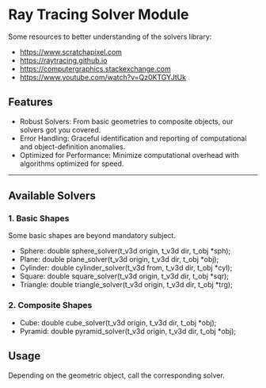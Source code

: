 # Ray Tracing Solver Module #

Some resources to better understanding of the solvers library:
- https://www.scratchapixel.com
- https://raytracing.github.io
- https://computergraphics.stackexchange.com
- https://www.youtube.com/watch?v=Qz0KTGYJtUk

## Features ##

- Robust Solvers: From basic geometries to composite objects, our solvers got you covered.
- Error Handling: Graceful identification and reporting of computational and object-definition anomalies.
- Optimized for Performance: Minimize computational overhead with algorithms optimized for speed.

---

## Available Solvers ##

### 1. Basic Shapes ###
Some basic shapes are beyond mandatory subject.
- Sphere: double sphere_solver(t_v3d origin, t_v3d dir, t_obj \*sph);
- Plane: double plane_solver(t_v3d origin, t_v3d dir, t_obj \*obj);
- Cylinder: double cylinder_solver(t_v3d from, t_v3d dir, t_obj \*cyl);
- Square: double square_solver(t_v3d origin, t_v3d dir, t_obj \*sqr);
- Triangle: double triangle_solver(t_v3d origin, t_v3d dir, t_obj \*trg);

### 2. Composite Shapes ###
- Cube: double cube_solver(t_v3d origin, t_v3d dir, t_obj \*obj);
- Pyramid: double pyramid_solver(t_v3d origin, t_v3d dir, t_obj \*obj);

## Usage ##

Depending on the geometric object, call the corresponding solver.